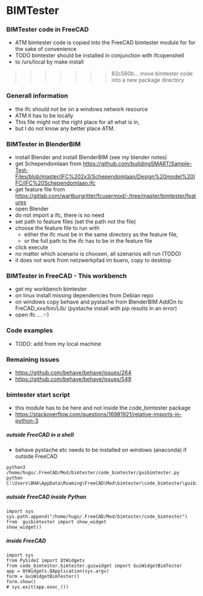 # BIMTester
### BIMTester code in FreeCAD
+ ATM bimtester code is copied into the FreeCAD bimtester module for for the sake of convenience
+ TODO bimtester should be installed in conjunction with ifcopenshell
+ to /urs/local by make install

>>>>>>> 82c560b... move bimtester code into a new package directory
### Generall information
+ the ifc should not be on a windows network resource
+ ATM it has to be locally
+ This file might not the right place for all what is in,
+ but I do not know any better place ATM.


### BIMTester in BlenderBIM
+ install Blender and install BlenderBIM (see my blender notes)
+ get Schependomlaan from https://github.com/buildingSMART/Sample-Test-Files/blob/master/IFC%202x3/Schependomlaan/Design%20model%20IFC/IFC%20Schependomlaan.ifc
+ get feature file from https://gitlab.com/wartburgritter/fcusermod/-/tree/master/bimtester/features
+ open Blender
+ do not import a ifc, there is no need
+ set path to feature files (set the path not the file)
+ choose the feature file to run with
   + either the ifc must be in the same directory as the feature file,
   + or the full path to the ifc has to be in the feature file
+ click execute
+ no matter which scenario is choosen, all szenarios will run (TODO)
+ it does not work from netzwerkpfad im buero, copy to desktop


### BIMTester in FreeCAD - This workbench
+ get my workbench bimtester
+ on linux install missing dependencies from Debian repo
+ on windows copy behave and pystache from BlenderBIM AddOn to FreCAD_xxx/bin/Lib/ (pystache install with pip results in an error)
+ open ifc ... :-)


### Code examples
+ TODO: add from my local machine


### Remaining issues
+ https://github.com/behave/behave/issues/264
+ https://github.com/behave/behave/issues/549


### bimtester start script
+ this module has to be here and not inside the code_bimtester package
+ https://stackoverflow.com/questions/16981921/relative-imports-in-python-3

##### outside FreeCAD in a shell
+ behave pystache etc needs to be installed on windows (anaconda) if outside FreeCAD
```
python3 /home/hugo/.FreeCAD/Mod/bimtester/code_bimtester/guibimtester.py
python C:\Users\BHA\AppData\Roaming\FreeCAD\Mod\bimtester\code_bimtester\guibimtester.py
```

##### outside FreeCAD inside Python
```
import sys
sys.path.append("/home/hugo/.FreeCAD/Mod/bimtester/code_bimtester")
from  guibimtester import show_widget
show_widget()
```

##### inside FreeCAD
```
import sys
from PySide2 import QtWidgets
from code_bimtester.bimtester.guiwidget import GuiWidgetBimTester
app = QtWidgets.QApplication(sys.argv)
form = GuiWidgetBimTester()
form.show()
# sys.exit(app.exec_())
```
